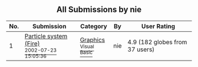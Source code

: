 ﻿<div align="center">

## All Submissions by nie

</div>

No.  | Submission | Category | By   | User Rating
---- | ---------- | -------- | ---- | -----------
1 | [Particle system \(Fire\)<br /><sup>2002-07-23 15:05:36</sup>](https://github.com/Planet-Source-Code/nie-particle-system-fire__1-37194) | [Graphics<br /><sup>Visual Basic</sup>](../ByCategory/graphics__1-46.md) | nie | 4.9 (182 globes from 37 users)
